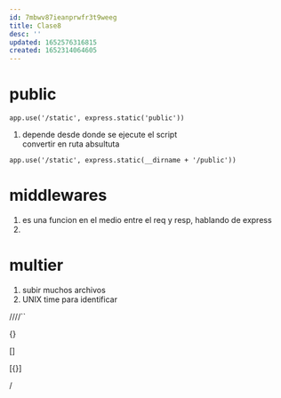 ```yaml
---
id: 7mbwv87ieanprwfr3t9weeg
title: Clase8
desc: ''
updated: 1652576316815
created: 1652314064605
---
```


# public

``app.use('/static', express.static('public'))``

1. depende desde donde se ejecute el script  
convertir en ruta absultuta

``app.use('/static', express.static(__dirname + '/public'))``

# middlewares

1. es una funcion en el medio entre el req y resp, hablando de express
2.  

# multier

1. subir muchos archivos
2. UNIX time para identificar

////``

{}

[]

[{}]

/